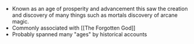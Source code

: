 - Known as an age of prosperity and advancement this saw the creation and discovery of many things such as mortals discovery of arcane magic. 
- Commonly associated with [[The Forgotten God]]
- Probably spanned many "ages" by historical accounts